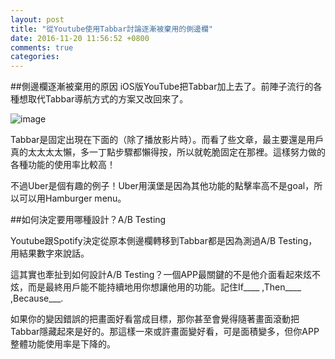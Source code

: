 ```yaml
---
layout: post
title: "從Youtube使用Tabbar討論逐漸被棄用的側邊欄"
date: 2016-11-20 11:56:52 +0800
comments: true
categories: 
---
```


##側邊欄逐漸被棄用的原因
iOS版YouTube把Tabbar加上去了。前陣子流行的各種想取代Tabbar導航方式的方案又改回來了。

![image](http://mrshih.github.io/images/2016-11-20-youtubeshi-yong-tabbar.jpeg)

Tabbar是固定出現在下面的（除了播放影片時）。而看了些文章，最主要還是用戶真的太太太太懶，多一丁點步驟都懶得按，所以就乾脆固定在那裡。這樣努力做的各種功能的使用率比較高！

不過Uber是個有趣的例子！Uber用漢堡是因為其他功能的點擊率高不是goal，所以可以用Hamburger menu。


##如何決定要用哪種設計？A/B Testing

Youtube跟Spotify決定從原本側邊欄轉移到Tabbar都是因為測過A/B Testing，用結果數字來說話。

這其實也牽扯到如何設計A/B Testing？一個APP最關鍵的不是他介面看起來炫不炫，而是最終用戶能不能持續地用你想讓他用的功能。記住If____ ,Then____ ,Because___. 

如果你的變因錯誤的把畫面好看當成目標，那你甚至會覺得隨著畫面滾動把Tabbar隱藏起來是好的。那這樣一來或許畫面變好看，可是面積變多，但你APP整體功能使用率是下降的。